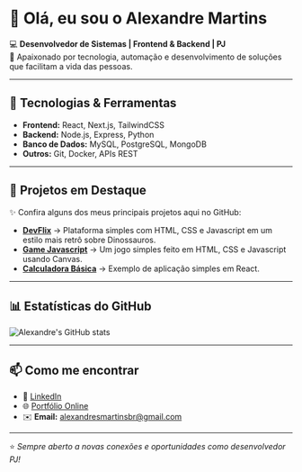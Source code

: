 # 👋 Olá, eu sou o Alexandre Martins  

💻 **Desenvolvedor de Sistemas | Frontend & Backend | PJ**  
🚀 Apaixonado por tecnologia, automação e desenvolvimento de soluções que facilitam a vida das pessoas.  

---

## 🔧 Tecnologias & Ferramentas
- **Frontend:** React, Next.js, TailwindCSS  
- **Backend:** Node.js, Express, Python  
- **Banco de Dados:** MySQL, PostgreSQL, MongoDB  
- **Outros:** Git, Docker, APIs REST  

---

## 📌 Projetos em Destaque
✨ Confira alguns dos meus principais projetos aqui no GitHub:

- [**DevFlix**](https://github.com/alexandremdeveloper/jurassicParkTheSite) → Plataforma simples com HTML, CSS e Javascript em um estilo mais retrô sobre Dinossauros.  
- [**Game Javascript**](https://github.com/alexandremdeveloper/game-javascript) → Um jogo simples feito em HTML, CSS e Javascript usando Canvas.  
- [**Calculadora Básica**](https://github.com/alexandremdeveloper/calculator-react) → Exemplo de aplicação simples em React.  

---

## 📊 Estatísticas do GitHub
![Alexandre's GitHub stats](https://github-readme-stats.vercel.app/api?username=alexandremdeveloper&show_icons=true&theme=radical)  

---

## 📫 Como me encontrar
- 💼 [LinkedIn](https://www.linkedin.com/in/alexandre-martins/)  
- 🌐 [Portfólio Online](https://alexandremdeveloper.github.io)  
- ✉️ **Email:** alexandresmartinsbr@gmail.com

---

⭐️ *Sempre aberto a novas conexões e oportunidades como desenvolvedor PJ!*
